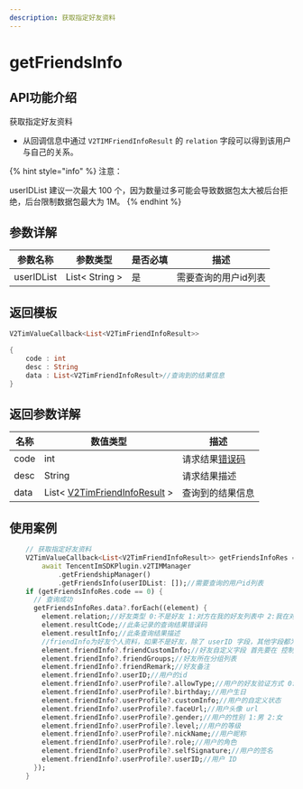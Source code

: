 ```yaml
---
description: 获取指定好友资料
---
```


# getFriendsInfo

## API功能介绍

获取指定好友资料

* 从回调信息中通过 `V2TIMFriendInfoResult` 的 `relation` 字段可以得到该用户与自己的关系。

{% hint style="info" %}
注意：

userIDList 建议一次最大 100 个，因为数量过多可能会导致数据包太大被后台拒绝，后台限制数据包最大为 1M。
{% endhint %}

## 参数详解

| 参数名称       | 参数类型           | 是否必填 | 描述          |
| ---------- | -------------- | ---- | ----------- |
| userIDList | List< String > | 是    | 需要查询的用户id列表 |

## 返回模板

```dart
V2TimValueCallback<List<V2TimFriendInfoResult>>

{
    code : int
    desc : String
    data : List<V2TimFriendInfoResult>//查询到的结果信息
}
```

## 返回参数详解

| 名称   | 数值类型                                              | 描述                                                             |
| ---- | ------------------------------------------------- | -------------------------------------------------------------- |
| code | int                                               | 请求结果[错误码](https://cloud.tencent.com/document/product/269/1671) |
| desc | String                                            | 请求结果描述                                                         |
| data | List< [V2TimFriendInfoResult](broken-reference) > | 查询到的结果信息                                                       |

## 使用案例  &#x20;

```dart
    // 获取指定好友资料
    V2TimValueCallback<List<V2TimFriendInfoResult>> getFriendsInfoRes =
        await TencentImSDKPlugin.v2TIMManager
            .getFriendshipManager()
            .getFriendsInfo(userIDList: []);//需要查询的用户id列表
    if (getFriendsInfoRes.code == 0) {
      // 查询成功
      getFriendsInfoRes.data?.forEach((element) { 
        element.relation;//好友类型 0:不是好友 1:对方在我的好友列表中 2:我在对方的好友列表中 3:互为好友
        element.resultCode;//此条记录的查询结果错误码
        element.resultInfo;//此条查询结果描述
        //friendInfo为好友个人资料，如果不是好友，除了 userID 字段，其他字段都为空
        element.friendInfo?.friendCustomInfo;//好友自定义字段 首先要在 控制台 (功能配置 -> 好友自定义字段) 配置好友自定义字段，然后再调用接口进行设置
        element.friendInfo?.friendGroups;//好友所在分组列表
        element.friendInfo?.friendRemark;//好友备注
        element.friendInfo?.userID;//用户的id
        element.friendInfo?.userProfile?.allowType;//用户的好友验证方式 0:允许所有人加我好友 1:不允许所有人加我好友 2:加我好友需我确认
        element.friendInfo?.userProfile?.birthday;//用户生日
        element.friendInfo?.userProfile?.customInfo;//用户的自定义状态
        element.friendInfo?.userProfile?.faceUrl;//用户头像 url
        element.friendInfo?.userProfile?.gender;//用户的性别 1:男 2:女
        element.friendInfo?.userProfile?.level;//用户的等级
        element.friendInfo?.userProfile?.nickName;//用户昵称
        element.friendInfo?.userProfile?.role;//用户的角色
        element.friendInfo?.userProfile?.selfSignature;//用户的签名
        element.friendInfo?.userProfile?.userID;//用户 ID
      });
    }
```
